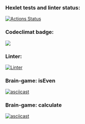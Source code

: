 ### Hexlet tests and linter status:
[![Actions Status](https://github.com/Idzanaagi/frontend-project-lvl1/workflows/hexlet-check/badge.svg)](https://github.com/Idzanaagi/frontend-project-lvl1/actions)
### Codeclimat badge:
<a href="https://codeclimate.com/github/codeclimate/codeclimate/maintainability"><img src="https://api.codeclimate.com/v1/badges/a99a88d28ad37a79dbf6/maintainability" /></a>
### Linter:
[![Linter](https://github.com/Idzanaagi/frontend-project-lvl1/workflows/linter/badge.svg)](https://github.com/Idzanaagi/frontend-project-lvl1/actions)
### Brain-game: isEven
[![asciicast](https://asciinema.org/a/LVYakm8pSJlf9HraoYTJaRHGW.svg)](https://asciinema.org/a/LVYakm8pSJlf9HraoYTJaRHGW)
### Brain-game: calculate
[![asciicast](https://asciinema.org/a/zXW0yZugEFppLfMlKwtp8zJhW.svg)](https://asciinema.org/a/zXW0yZugEFppLfMlKwtp8zJhW)